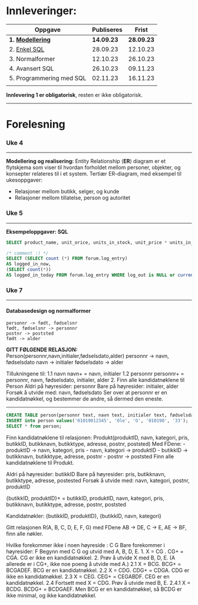 # Innleveringer:
| Oppgave                           | Publiseres   | Frist        |
| --------------------------------- | ------------ | ------------ |
| **1. [Modellering](Modellering)** | **14.09.23** | **28.09.23** |
| 2. [Enkel SQL](Enkel_Sql)         | 28.09.23     | 12.10.23     |
| 3. Normalformer                   | 12.10.23     | 26.10.23     |
| 4. Avansert SQL                   | 26.10.23     | 09.11.23     |
| 5. Programmering med SQL          | 02.11.23     | 16.11.23     |
|                                   |              |              |
**Innlevering 1 er obligatorisk**, resten er ikke obligatorisk. 
___
# Forelesning

### Uke 4
___
**Modellering og realisering:**
Entity Relationship (**ER**) diagram er et flytskjema som viser til hvordan forholdet mellom personer, objekter, og konsepter relateres til i et system.
Tertiær ER-diagram, med eksempel til ukesoppgaver:
- Relasjoner mellom butikk, selger, og kunde
- Relasjoner mellom tillatelse, person og autoritet 

### Uke 5
___
**Eksempeloppgaver: SQL**

```sql
SELECT product_name, unit_orice, units_in_stock, unit_price * units_in_stock AS verdi FROM products WHERE unit_price * units_in_stock > 1000;
```

```sql
/* comment :) */
SELECT (SELECT count (*) FROM forum.log_entry)
AS logged_in_now, 
(SELECT count(*))
AS logged_in_today FROM forum.log_entry WHERE log_out is NULL or current_date::timestamp <= log_out;
```



### Uke 7
___
#### Databasedesign og normalformer
```
personnr -> født, fødselsnr
født, fødselsnr -> personnr
postnr -> poststed
født -> alder
```


**GITT FØLGENDE RELASJON:**
	Person(personnr,navn,initialer,fødselsdato,alder)
personnr -> navn, fødselsdato
navn -> initialer
fødselsdato -> alder

Tillukningene til:
	1.1 navn
		navn+ = navn, initialer
	1.2 personnr
		personnr+ = personnr, navn, fødselsdato, initialer, alder
	2. Finn alle kandidatnøklene til Person
		Aldri på høyresider: personnr
		Bare på høyresider: initialer, alder
		Forsøk å utvide med: navn, fødselsdato
		Ser over at personnr er en kandidatnøkkel, og bestemmer de andre, så dermed den eneste.
___

```sql
CREATE TABLE person(personnr text, navn text, initialer text, fødselsdato text, alder text);
INSERT into person values('01019012345', 'Ole', 'O', '010190', '33');
SELECT * from person;
```

Finn kandidatnøklene til relasjonen:
	Produkt(produktID, navn, kategori, pris, butikkID, butikknavn, butikktype, adresse, postnr, poststed)
Med FDene:
	- produktID -> navn, kategori, pris
	- navn, kategori -> produktID
	- butikkID -> butikknavn, butikktype, adresse, postnr
	- postnr -> poststed
Finn alle kandidatnøklene til Produkt.

Aldri på høyresider: butikkID
Bare på høyresider: pris, butikknavn, butikktype, adresse, postested
Forsøk å utvide med: navn, kategori, postnr, produktID

{butikkID, produktID}+ = butikkID, produktID, navn, kategori, pris, butikknavn, butikktype, adresse, postnr, poststed

Kandidatnøkler: {butikkID, produktID}, {butikkID, navn, kategori}

Gitt relasjonen R(A, B, C, D, E, F, G) med FDene AB -> DE, C -> E, AE -> BF, finn alle nøkler.

Hvilke forekommer ikke i noen høyreside : C G
Bare forekommer i høyresider: F
Begynn med C G og utvid med A, B, D, E.
	1. X = CG . CG+ = CGA. CG er ikke en kandidatnøkkel.
	2. Prøv å utvide X med B, D, E. (A allerede er i CG+, ikke noe poeng å utvide med A.)
		2.1 X = BCG. BCG+ = BCGADEF. BCG er en kandidatnøkkel.
		2.2 X = CDG. CDG+ = CDGA. CDG er ikke en kandidatnøkkel.
		2.3 X = CEG. CEG+ = CEGABDF. CEG er en kandidatnøkkel.
		2.4 Fortsett med X = CDG. Prøv å utvide med B, E.
			2.4.1 X = BCDG. BCDG+ = BCDGAEF. Men BCG er en kandidatnøkkel, så BCDG er ikke minimal, og ikke kandidatnøkkel.
